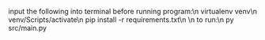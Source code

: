 input the following into terminal before running program:\n
    virtualenv venv\n
    venv/Scripts/activate\n
    pip install -r requirements.txt\n
    \n
to run:\n
    py src/main.py
